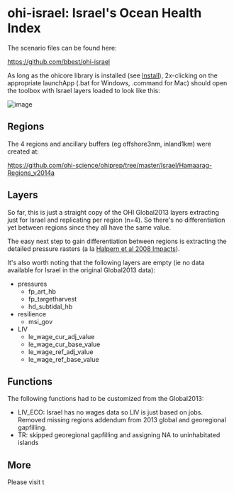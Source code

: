 ohi-israel: Israel's Ocean Health Index
==========

The scenario files can be found here:

https://github.com/bbest/ohi-israel

As long as the ohicore library is installed (see [Install](http://ohi-science.org/pages/install.html)), 2x-clicking on the appropriate launchApp (.bat for Windows, .command for Mac) should open the toolbox with Israel layers loaded to look like this:

![image](https://cloud.githubusercontent.com/assets/2837257/3241407/b243a7a4-f13c-11e3-9e0b-62a0a185d827.png)

## Regions
The 4 regions and ancillary buffers (eg offshore3nm, inland1km) were created at: 

https://github.com/ohi-science/ohiprep/tree/master/Israel/Hamaarag-Regions_v2014a

## Layers
So far, this is just a straight copy of the OHI Global2013 layers extracting just for Israel and replicating per region (n=4). So there's no differentiation yet between regions since they all have the same value.

The easy next step to gain differentiation between regions is extracting the detailed pressure rasters (a la [Halpern et al 2008 Impacts](http://www.nceas.ucsb.edu/globalmarine/impacts)).

It's also worth noting that the following layers are empty (ie no data available for Israel in the original Global2013 data):
- pressures
  +  fp_art_hb
  +  fp_targetharvest
  +  hd_subtidal_hb
- resilience
  +  msi_gov
- LIV
  +  le_wage_cur_adj_value
  +  le_wage_cur_base_value
  +  le_wage_ref_adj_value
  +  le_wage_ref_base_value

## Functions
The following functions had to be customized from the Global2013:
- LIV_ECO: Israel has no wages data so LIV is just based on jobs. Removed missing regions addendum from 2013 global and georegional gapfilling.
- TR: skipped georegional gapfilling and assigning NA to uninhabitated islands

## More
Please visit t